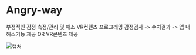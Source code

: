 # Angry-way
부정적인 감정 측정/관리 및 해소 VR컨텐츠 프로그래밍
감정검사 -> 수치결과 -> 앱 내 해소기능 제공 OR VR콘텐츠 제공




![캡처](https://github.com/DOW0N/Angry-way/assets/152825553/d17001a4-f44c-4386-8094-6713e1dfd35b)

